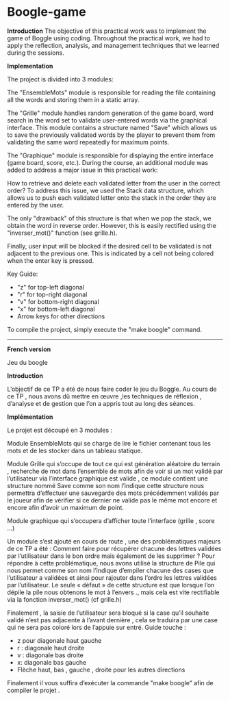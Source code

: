 # Boogle-game

**Introduction**
The objective of this practical work was to implement the game of Boggle using coding. Throughout the practical work, we had to apply the reflection, analysis, and management techniques that we learned during the sessions.

**Implementation**

The project is divided into 3 modules:

The "EnsembleMots" module is responsible for reading the file containing all the words and storing them in a static array.

    
The "Grille" module handles random generation of the game board, word search in the word set to validate user-entered words via the graphical interface. This module contains a structure named "Save" which allows us to save the previously validated words by the player to prevent them from validating the same word repeatedly for maximum points.
   
      
The "Graphique" module is responsible for displaying the entire interface (game board, score, etc.).
During the course, an additional module was added to address a major issue in this practical work:
 
  
How to retrieve and delete each validated letter from the user in the correct order?
To address this issue, we used the Stack data structure, which allows us to push each validated letter onto the stack in the order they are entered by the    user.


The only "drawback" of this structure is that when we pop the stack, we obtain the word in reverse order. However, this is easily rectified using the       "inverser_mot()" function (see grille.h).

Finally, user input will be blocked if the desired cell to be validated is not adjacent to the previous one. This is indicated by a cell not being colored when the enter key is pressed.

Key Guide:
- "z" for top-left diagonal
- "r" for top-right diagonal
- "v" for bottom-right diagonal
- "x" for bottom-left diagonal
- Arrow keys for other directions

To compile the project, simply execute the "make boogle" command.

--------------------------------------------------------------------------------------------------------------------------------------------------------------

**French version**

Jeu du boogle

**Introduction**


L’objectif de ce TP a été de nous faire coder le jeu du Boggle.
Au cours de ce TP , nous avons dû mettre en œuvre ,les techniques de réflexion , d’analyse et de gestion que l’on a appris tout au long des séances.

**Implémentation**

Le projet est découpé en 3 modules :

Module EnsembleMots qui se charge de lire le fichier contenant tous les mots et de les stocker dans un tableau statique.


Module Grille qui s’occupe de tout ce qui est génération aléatoire du terrain , recherche de mot dans l’ensemble de mots afin de voir si un mot validé par l’utilisateur via l’interface graphique est valide , ce module contient une structure nommé Save comme son nom l’indique cette structure nous permettra d’effectuer une sauvegarde des mots précédemment validés par le joueur afin de vérifier si ce dernier ne valide pas le même mot encore et encore afin d’avoir un maximum de point.

Module graphique qui s’occupera d’afficher toute l’interface (grille , score ...)

Un module s’est ajouté en cours de route , une des problématiques majeurs de ce TP a été :
Comment faire pour récupérer chacune des lettres validées par l’utilisateur dans le bon ordre mais également de les supprimer ?
Pour répondre à cette problématique, nous avons utilisé la structure de Pile qui nous permet comme son nom l’indique d’empiler chacune des cases que l’utilisateur a validées et ainsi pour rajouter dans l’ordre les lettres validées par l’utilisateur.
Le seule « défaut » de cette structure est que lorsque l’on dépile la pile nous obtenons le mot à l’envers ., mais cela est vite rectifiable via la fonction inverser_mot() (cf grille.h)
  
Finalement , la saisie de l’utilisateur sera bloqué si la case qu’il souhaite validé n’est pas adjacente à l’avant dernière , cela se traduira par une case qui ne sera pas coloré lors de l’appuie sur entré.
Guide touche :
- z pour diagonale haut gauche
- r : diagonale haut droite
- v : diagonale bas droite
- x: diagonale bas gauche
- Flèche haut, bas , gauche , droite pour les autres directions

Finalement il vous suffira d’exécuter la commande "make boogle" afin de compiler le projet .

  
